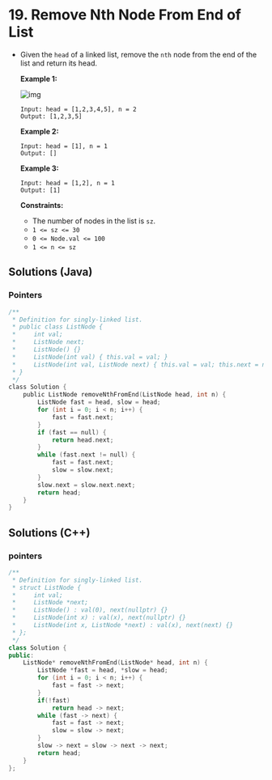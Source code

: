 # 19. Remove Nth Node From End of List
- Given the `head` of a linked list, remove the `nth` node from the end of the list and return its head.

   

  **Example 1:**

  ![img](https://assets.leetcode.com/uploads/2020/10/03/remove_ex1.jpg)

  ```
  Input: head = [1,2,3,4,5], n = 2
  Output: [1,2,3,5]
  ```

  **Example 2:**

  ```
  Input: head = [1], n = 1
  Output: []
  ```

  **Example 3:**

  ```
  Input: head = [1,2], n = 1
  Output: [1]
  ```

   

  **Constraints:**

  - The number of nodes in the list is `sz`.
  - `1 <= sz <= 30`
  - `0 <= Node.val <= 100`
  - `1 <= n <= sz`

## Solutions (Java)

### Pointers

```c
/**
 * Definition for singly-linked list.
 * public class ListNode {
 *     int val;
 *     ListNode next;
 *     ListNode() {}
 *     ListNode(int val) { this.val = val; }
 *     ListNode(int val, ListNode next) { this.val = val; this.next = next; }
 * }
 */
class Solution {
    public ListNode removeNthFromEnd(ListNode head, int n) {
        ListNode fast = head, slow = head;
        for (int i = 0; i < n; i++) {
            fast = fast.next;
        }
        if (fast == null) {
            return head.next;
        }
        while (fast.next != null) {
            fast = fast.next;
            slow = slow.next;
        }
        slow.next = slow.next.next;
        return head;
    }
}
```



## Solutions (C++)

### pointers

```c++
/**
 * Definition for singly-linked list.
 * struct ListNode {
 *     int val;
 *     ListNode *next;
 *     ListNode() : val(0), next(nullptr) {}
 *     ListNode(int x) : val(x), next(nullptr) {}
 *     ListNode(int x, ListNode *next) : val(x), next(next) {}
 * };
 */
class Solution {
public:
    ListNode* removeNthFromEnd(ListNode* head, int n) {
        ListNode *fast = head, *slow = head;
        for (int i = 0; i < n; i++) {
            fast = fast -> next;
        }
        if(!fast)
            return head -> next;
        while (fast -> next) {
            fast = fast -> next;
            slow = slow -> next;
        }
        slow -> next = slow -> next -> next;
        return head;
    }
};
```

